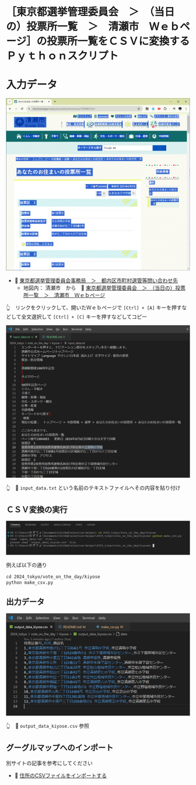 # ［東京都選挙管理委員会　＞　（当日の）投票所一覧　＞　清瀬市　Ｗｅｂページ］の投票所一覧をＣＳＶに変換するＰｙｔｈｏｎスクリプト


# 入力データ

![東京都選挙管理委員会　＞　（当日の）投票所一覧　＞　清瀬市　Ｗｅｂページ](./res/202406__senkyo__26-0113-vote-on-the-day-kiyose-input-web.png)  

* 📖 [東京都選挙管理委員会事務局　＞　都内区市町村選管等問い合わせ先](https://www.senkyo.metro.tokyo.lg.jp/kushichoson-contact/)
  * 地図内： 清瀬市　から　📖 [東京都選挙管理委員会　＞　（当日の）投票所一覧　＞　清瀬市　Ｗｅｂページ](https://www.city.kiyose.lg.jp/siseijouhou/senkyo/touhyoujo/1004883.html)  

👆　リンクをクリックして、開いたＷｅｂページで `[Ctrl] + [A]` キーを押すなどして全文選択して `[Ctrl] + [C]` キーを押すなどしてコピー  

![input_data.txt](./res/202406__senkyo__26-0116-vote-on-the-day-kiyose-input-text.png)  

👆　📄 `input_data.txt` という名前のテキストファイルへその内容を貼り付け


## ＣＳＶ変換の実行

![ターミナル](./res/202406__senkyo__26-0147-vote-on-the-day-kiyose-terminal.png)  

例えば以下の通り  

```shell
cd 2024_tokyo/vote_on_the_day/kiyose
python make_csv.py
```


## 出力データ

![output_data_kiyose.csv](./res/202406__senkyo__26-0148-vote-on-the-day-kiyose-output-text.png)  

👆　📄 `output_data_kiyose.csv` 参照


## グーグルマップへのインポート

別サイトの記事を参考にしてください  

* 📖 [住所のCSVファイルをインポートする](https://diamond.jp/articles/-/308329?page=2)  
